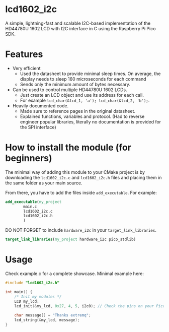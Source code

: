 # lcd1602_i2c
A simple, lightning-fast and scalable I2C-based implementation of the HD44780U 1602 LCD with I2C interface in C using the Raspberry Pi Pico SDK.

# Features
- Very efficient
  - Used the datasheet to provide minimal sleep times. On average, the display needs to sleep 160 microseconds for each command
  - Sends only the minimum amount of bytes necessary.
- Can be used to control multiple HD44780U 1602 LCDs.
  - Just create an LCD object and use its address for each call.
  - For example `lcd_char(&lcd_1, 'a'); lcd_char(&lcd_2, 'b');`.
- Heavily documented code.
  - Made sure to reference pages in the original datasheet.
  - Explained functions, variables and protocol. (Had to reverse engineer popular libraries, literally no documentation is provided for the SPI interface)


# How to install the module (for beginners)
The minimal way of adding this module to your CMake project is by downloading the `lcd1602_i2c.c` and `lcd1602_i2c.h` files
and placing them in the same folder as your main source.

From there, you have to add the files inside `add_executable`. For example:
```cmake
add_executable(my_project
        main.c
        lcd1602_i2c.c
        lcd1602_i2c.h
        )
```

DO NOT FORGET to include `hardware_i2c` in your `target_link_libraries`.
```cmake
target_link_libraries(my_project hardware_i2c pico_stdlib)
```

# Usage
Check example.c for a complete showcase. Minimal example here:
```c
#include "lcd1602_i2c.h"

int main() {
    /* Init my modules */
    LCD my_lcd;
    lcd_init(&my_lcd, 0x27, 4, 5, i2c0); // Check the pins on your Pico
    
    char message[] = "Thanks extremq";
    lcd_string(&my_lcd, message); 
}
```
